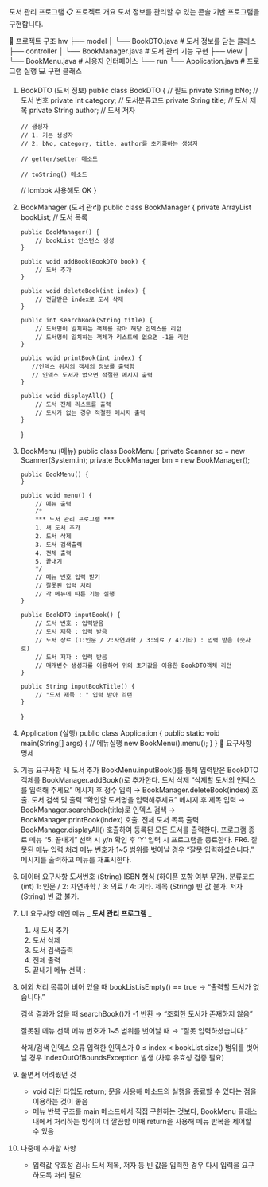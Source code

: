 도서 관리 프로그램
📋 프로젝트 개요
도서 정보를 관리할 수 있는 콘솔 기반 프로그램을 구현합니다.

📁 프로젝트 구조
hw
├── model
│ └── BookDTO.java # 도서 정보를 담는 클래스
├── controller
│ └── BookManager.java # 도서 관리 기능 구현
├── view
│ └── BookMenu.java # 사용자 인터페이스
└── run
└── Application.java # 프로그램 실행
💻 구현 클래스

1.  BookDTO (도서 정보)
    public class BookDTO {
    // 필드
    private String bNo; // 도서 번호
    private int category; // 도서분류코드
    private String title; // 도서 제목
    private String author; // 도서 저자

        // 생성자
        // 1. 기본 생성자
        // 2. bNo, category, title, author를 초기화하는 생성자

        // getter/setter 메소드

        // toString() 메소드

    // lombok 사용해도 OK
    }

2.  BookManager (도서 관리)
    public class BookManager {
    private ArrayList<BookDTO> bookList; // 도서 목록

        public BookManager() {
            // bookList 인스턴스 생성
        }

        public void addBook(BookDTO book) {
            // 도서 추가
        }

        public void deleteBook(int index) {
            // 전달받은 index로 도서 삭제
        }

        public int searchBook(String title) {
            // 도서명이 일치하는 객체를 찾아 해당 인덱스를 리턴
            // 도서명이 일치하는 객체가 리스트에 없으면 -1을 리턴
        }

        public void printBook(int index) {
           //인덱스 위치의 객체의 정보를 출력함
           // 인덱스 도서가 없으면 적절한 메시지 출력
        }

        public void displayAll() {
            // 도서 전체 리스트를 출력
            // 도서가 없는 경우 적절한 메시지 출력
        }

    }

3.  BookMenu (메뉴)
    public class BookMenu {
    private Scanner sc = new Scanner(System.in);
    private BookManager bm = new BookManager();

        public BookMenu() {
        }

        public void menu() {
            // 메뉴 출력
            /*
            *** 도서 관리 프로그램 ***
            1. 새 도서 추가
            2. 도서 삭제
            3. 도서 검색출력
            4. 전체 출력
            5. 끝내기
            */
            // 메뉴 번호 입력 받기
            // 잘못된 입력 처리
            // 각 메뉴에 따른 기능 실행
        }

        public BookDTO inputBook() {
            // 도서 번호 : 입력받음
            // 도서 제목 : 입력 받음
            // 도서 장르 (1:인문 / 2:자연과학 / 3:의료 / 4:기타) : 입력 받음 (숫자로)
            // 도서 저자 : 입력 받음
            // 매개변수 생성자를 이용하여 위의 초기값을 이용한 BookDTO객체 리턴
        }

        public String inputBookTitle() {
            // "도서 제목 : " 입력 받아 리턴
        }

    }

4.  Application (실행)
    public class Application {
    public static void main(String[] args) {
    // 메뉴실행
    new BookMenu().menu();
    }
    }
    📑 요구사항 명세
5.  기능 요구사항
    새 도서 추가
    BookMenu.inputBook()를 통해 입력받은 BookDTO 객체를 BookManager.addBook()로 추가한다.
    도서 삭제
    “삭제할 도서의 인덱스를 입력해 주세요” 메시지 후 정수 입력 → BookManager.deleteBook(index) 호출.
    도서 검색 및 출력
    “확인할 도서명을 입력해주세요” 메시지 후 제목 입력 → BookManager.searchBook(title)로 인덱스 검색 → BookManager.printBook(index) 호출.
    전체 도서 목록 출력
    BookManager.displayAll() 호출하여 등록된 모든 도서를 출력한다.
    프로그램 종료
    메뉴 “5. 끝내기” 선택 시 y/n 확인 후 ‘Y’ 입력 시 프로그램을 종료한다.
    FR6. 잘못된 메뉴 입력 처리
    메뉴 번호가 1~5 범위를 벗어날 경우 “잘못 입력하셨습니다.” 메시지를 출력하고 메뉴를 재표시한다.
6.  데이터 요구사항
    도서번호 (String)
    ISBN 형식 (하이픈 포함 여부 무관).
    분류코드 (int)
    1: 인문 / 2: 자연과학 / 3: 의료 / 4: 기타.
    제목 (String)
    빈 값 불가.
    저자 (String)
    빈 값 불가.
7.  UI 요구사항
    메인 메뉴
    **_ 도서 관리 프로그램 _**

    1.  새 도서 추가
    2.  도서 삭제
    3.  도서 검색출력
    4.  전체 출력
    5.  끝내기
        메뉴 선택 :

8.  예외 처리
    목록이 비어 있을 때 bookList.isEmpty() == true → “출력할 도서가 없습니다.”

    검색 결과가 없을 때 searchBook()가 -1 반환 → “조회한 도서가 존재하지 않음”

    잘못된 메뉴 선택 메뉴 번호가 1~5 범위를 벗어날 때 → “잘못 입력하셨습니다.”

    삭제/검색 인덱스 오류 입력한 인덱스가 0 ≤ index < bookList.size() 범위를 벗어날 경우 IndexOutOfBoundsException 발생 (차후 유효성 검증 필요)

9.  풀면서 어려웠던 것

    - void 리턴 타입도 return; 문을 사용해 메소드의 실행을 종료할 수 있다는 점을 이용하는 것이 좋음
    - 메뉴 반복 구조를 main 메소드에서 직접 구현하는 것보다, BookMenu 클래스 내에서 처리하는 방식이 더 깔끔함 이때 return을 사용해 메뉴 반복을 제어할 수 있음

10. 나중에 추가할 사항
    - 입력값 유효성 검사: 도서 제목, 저자 등 빈 값을 입력한 경우 다시 입력을 요구하도록 처리 필요
